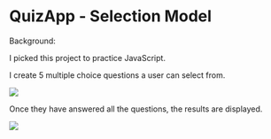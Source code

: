 # QuizApp - Selection Model

Background:

I picked this project to practice JavaScript.

I create 5 multiple choice questions a user can select from.

![](Images/QuizQuestion.png])

Once they have answered all the questions, the results are displayed.

![](Images/Results.png])
